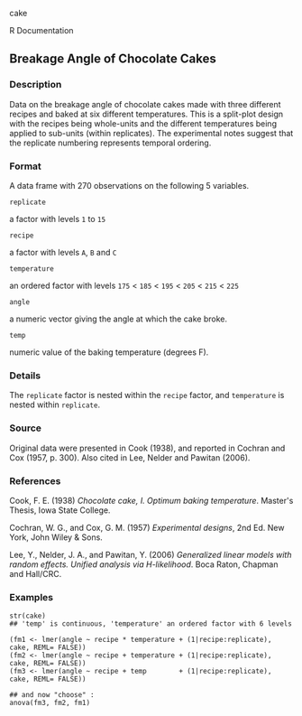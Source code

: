 cake

R Documentation

## Breakage Angle of Chocolate Cakes

### Description

Data on the breakage angle of chocolate cakes made with three different
recipes and baked at six different temperatures. This is a split-plot design
with the recipes being whole-units and the different temperatures being
applied to sub-units (within replicates). The experimental notes suggest that
the replicate numbering represents temporal ordering.

### Format

A data frame with 270 observations on the following 5 variables.

`replicate`

a factor with levels `1` to `15`

`recipe`

a factor with levels `A`, `B` and `C`

`temperature`

an ordered factor with levels `175` < `185` < `195` < `205` < `215` < `225`

`angle`

a numeric vector giving the angle at which the cake broke.

`temp`

numeric value of the baking temperature (degrees F).

### Details

The `replicate` factor is nested within the `recipe` factor, and `temperature`
is nested within `replicate`.

### Source

Original data were presented in Cook (1938), and reported in Cochran and Cox
(1957, p. 300). Also cited in Lee, Nelder and Pawitan (2006).

### References

Cook, F. E. (1938) _Chocolate cake, I. Optimum baking temperature_. Master's
Thesis, Iowa State College.

Cochran, W. G., and Cox, G. M. (1957) _Experimental designs_, 2nd Ed. New
York, John Wiley \& Sons.

Lee, Y., Nelder, J. A., and Pawitan, Y. (2006) _Generalized linear models with
random effects. Unified analysis via H-likelihood_. Boca Raton, Chapman and
Hall/CRC.

### Examples

    
    str(cake)
    ## 'temp' is continuous, 'temperature' an ordered factor with 6 levels
    
    (fm1 <- lmer(angle ~ recipe * temperature + (1|recipe:replicate), cake, REML= FALSE))
    (fm2 <- lmer(angle ~ recipe + temperature + (1|recipe:replicate), cake, REML= FALSE))
    (fm3 <- lmer(angle ~ recipe + temp        + (1|recipe:replicate), cake, REML= FALSE))
    
    ## and now "choose" :
    anova(fm3, fm2, fm1)

